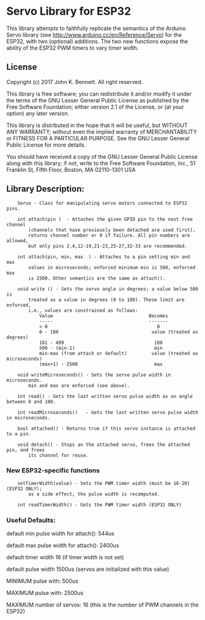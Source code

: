 # Servo Library for ESP32

This library attempts to faithfully replicate the semantics of the
Arduino Servo library (see http://www.arduino.cc/en/Reference/Servo)
for the ESP32, with two (optional) additions. The two new functions
expose the ability of the ESP32 PWM timers to vary timer width.

## License

Copyright (c) 2017 John K. Bennett.  All right reserved.

This library is free software; you can redistribute it and/or
modify it under the terms of the GNU Lesser General Public
License as published by the Free Software Foundation; either
version 2.1 of the License, or (at your option) any later version.

This library is distributed in the hope that it will be useful,
but WITHOUT ANY WARRANTY; without even the implied warranty of
MERCHANTABILITY or FITNESS FOR A PARTICULAR PURPOSE. See the GNU
Lesser General Public License for more details.

You should have received a copy of the GNU Lesser General Public
License along with this library; if not, write to the Free Software
Foundation, Inc., 51 Franklin St, Fifth Floor, Boston, MA 02110-1301 USA

## Library Description:
```
    Servo - Class for manipulating servo motors connected to ESP32 pins.
    
    int attach(pin )  - Attaches the given GPIO pin to the next free channel
        (channels that have previously been detached are used first), 
        returns channel number or 0 if failure. All pin numbers are allowed,
        but only pins 2,4,12-19,21-23,25-27,32-33 are recommended.
    
    int attach(pin, min, max  ) - Attaches to a pin setting min and max 
        values in microseconds; enforced minimum min is 500, enforced max
        is 2500. Other semantics are the same as attach().
    
    void write () - Sets the servo angle in degrees; a value below 500 is
        treated as a value in degrees (0 to 180). These limit are enforced,
        i.e., values are constrained as follows:
            Value                                   Becomes
            -----                                   -------
            < 0                                        0
            0 - 180                                  value (treated as degrees)
            181 - 499                                 180
            500 - (min-1)                             min
            min-max (from attach or default)         value (treated as microseconds)
            (max+1) - 2500                            max
    
    void writeMicroseconds() - Sets the servo pulse width in microseconds.
        min and max are enforced (see above). 
        
    int read() - Gets the last written servo pulse width as an angle between 0 and 180. 
    
    int readMicroseconds()   - Gets the last written servo pulse width in microseconds.
    
    bool attached() - Returns true if this servo instance is attached to a pin.
    
    void detach() - Stops an the attached servo, frees the attached pin, and frees
        its channel for reuse.  
```

### **New ESP32-specific functions**
 
```
    setTimerWidth(value) - Sets the PWM timer width (must be 16-20) (ESP32 ONLY);
        as a side effect, the pulse width is recomputed.

    int readTimerWidth() - Gets the PWM timer width (ESP32 ONLY) 
```
 
### Useful Defaults:

default min pulse width for attach(): 544us

default max pulse width for attach(): 2400us

default timer width 16 (if timer width is not set)

default pulse width 1500us (servos are initialized with this value)

MINIMUM pulse with: 500us

MAXIMUM pulse with: 2500us

MAXIMUM number of servos: 16 (this is the number of PWM channels in the ESP32)  
